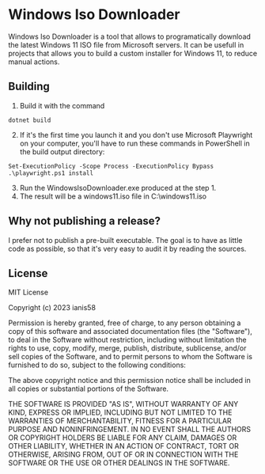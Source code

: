 # Windows Iso Downloader

Windows Iso Downloader is a tool that allows to programatically download the latest Windows 11 ISO file from Microsoft servers.
It can be usefull in projects that allows you to build a custom installer for Windows 11, to reduce manual actions.

## Building
1. Build it with the command
```
dotnet build
```
2. If it's the first time you launch it and you don't use Microsoft Playwright on your computer, you'll have to run these commands in PowerShell in the build output directory:
```
Set-ExecutionPolicy -Scope Process -ExecutionPolicy Bypass
.\playwright.ps1 install
```
3. Run the WindowsIsoDownloader.exe produced at the step 1.
4. The result will be a windows11.iso file in C:\windows11.iso

## Why not publishing a release?
I prefer not to publish a pre-built executable. The goal is to have as little code as possible,
so that it's very easy to audit it by reading the sources.

## License
MIT License

Copyright (c) 2023 ianis58

Permission is hereby granted, free of charge, to any person obtaining a copy
of this software and associated documentation files (the "Software"), to deal
in the Software without restriction, including without limitation the rights
to use, copy, modify, merge, publish, distribute, sublicense, and/or sell
copies of the Software, and to permit persons to whom the Software is
furnished to do so, subject to the following conditions:

The above copyright notice and this permission notice shall be included in all
copies or substantial portions of the Software.

THE SOFTWARE IS PROVIDED "AS IS", WITHOUT WARRANTY OF ANY KIND, EXPRESS OR
IMPLIED, INCLUDING BUT NOT LIMITED TO THE WARRANTIES OF MERCHANTABILITY,
FITNESS FOR A PARTICULAR PURPOSE AND NONINFRINGEMENT. IN NO EVENT SHALL THE
AUTHORS OR COPYRIGHT HOLDERS BE LIABLE FOR ANY CLAIM, DAMAGES OR OTHER
LIABILITY, WHETHER IN AN ACTION OF CONTRACT, TORT OR OTHERWISE, ARISING FROM,
OUT OF OR IN CONNECTION WITH THE SOFTWARE OR THE USE OR OTHER DEALINGS IN THE
SOFTWARE.
